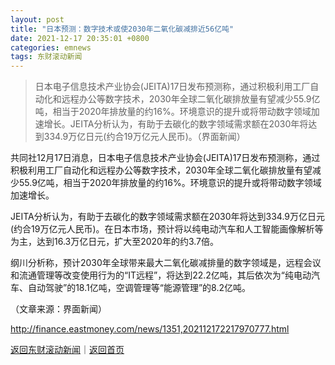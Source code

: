 ```yaml
---
layout: post
title: "日本预测：数字技术或使2030年二氧化碳减排近56亿吨"
date: 2021-12-17 20:35:01 +0800
categories: emnews
tags: 东财滚动新闻
---
```

> 日本电子信息技术产业协会(JEITA)17日发布预测称，通过积极利用工厂自动化和远程办公等数字技术，2030年全球二氧化碳排放量有望减少55.9亿吨，相当于2020年排放量的约16%。环境意识的提升或将带动数字领域加速增长。JEITA分析认为，有助于去碳化的数字领域需求额在2030年将达到334.9万亿日元(约合19万亿元人民币)。（界面新闻）

<p>共同社12月17日消息，日本电子信息技术产业协会(JEITA)17日发布预测称，通过积极利用工厂自动化和远程办公等数字技术，2030年全球二氧化碳排放量有望减少55.9亿吨，相当于2020年排放量的约16%。环境意识的提升或将带动数字领域加速增长。</p>
 <p>JEITA分析认为，有助于去碳化的数字领域需求额在2030年将达到334.9万亿日元(约合19万亿元人民币)。在日本市场，预计将以纯电动汽车和人工智能画像解析等为主，达到16.3万亿日元，扩大至2020年的约3.7倍。</p>
 <p>纲川分析称，预计2030年全球带来最大二氧化碳减排量的数字领域是，远程会议和流通管理等改变使用行为的“IT远程”，将达到22.2亿吨，其后依次为“纯电动汽车、自动驾驶”的18.1亿吨，空调管理等“能源管理”的8.2亿吨。</p><p class="em_media">（文章来源：界面新闻）</p>

<http://finance.eastmoney.com/news/1351,202112172217970777.html>

[返回东财滚动新闻](//finews.withounder.com/emnews/)｜[返回首页](//finews.withounder.com/)